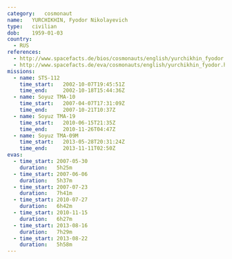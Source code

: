 ```yaml
---
category:	cosmonaut
name:	YURCHIKHIN, Fyodor Nikolayevich 
type:	civilian
dob:	1959-01-03
country:
  - RUS
references:
  - http://www.spacefacts.de/bios/cosmonauts/english/yurchikhin_fyodor.htm
  - http://www.spacefacts.de/eva/cosmonauts/english/yurchikhin_fyodor.htm
missions:
  - name: STS-112
    time_start:   2002-10-07T19:45:51Z
    time_end:     2002-10-18T15:44:36Z
  - name: Soyuz TMA-10
    time_start:   2007-04-07T17:31:09Z
    time_end:     2007-10-21T10:37Z
  - name: Soyuz TMA-19
    time_start:   2010-06-15T21:35Z
    time_end:     2010-11-26T04:47Z
  - name: Soyuz TMA-09M
    time_start:   2013-05-28T20:31:24Z
    time_end:     2013-11-11T02:50Z
evas:
  - time_start: 2007-05-30
    duration:   5h25m
  - time_start: 2007-06-06
    duration:   5h37m
  - time_start: 2007-07-23
    duration:   7h41m
  - time_start: 2010-07-27
    duration:   6h42m
  - time_start: 2010-11-15
    duration:   6h27m
  - time_start: 2013-08-16
    duration:   7h29m
  - time_start: 2013-08-22
    duration:   5h58m
---
```

